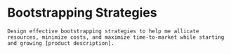 # Bootstrapping Strategies

`Design effective bootstrapping strategies to help me allicate resources, minimize costs, and maximize time-to-market while starting and growing [product description].`
